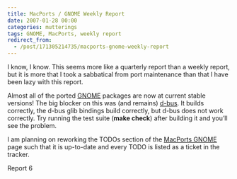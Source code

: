 ```yaml
---
title: MacPorts / GNOME Weekly Report
date: 2007-01-28 00:00
categories: mutterings
tags: GNOME, MacPorts, weekly report
redirect_from:
  - /post/171305214735/macports-gnome-weekly-report
---
```

I know, I know. This seems more like a quarterly report than a weekly report, but it is more that I took a sabbatical from port maintenance than that I have been lazy with this report.

Almost all of the ported [GNOME](http://www.gnome.org) packages are now at current stable versions! The big blocker on this was (and remains) [d-bus](http://dbus.freedesktop.org). It builds correctly, the d-bus glib bindings build correctly, but d-bus does not work correctly. Try running the test suite (__make check__) after building it and you&rsquo;ll see the problem.

I am planning on reworking the TODOs section of the [MacPorts GNOME](http://svn.macosforge.org/projects/macports/wiki/GNOME) page such that it is up-to-date and every TODO is listed as a ticket in the tracker.

Report 6
